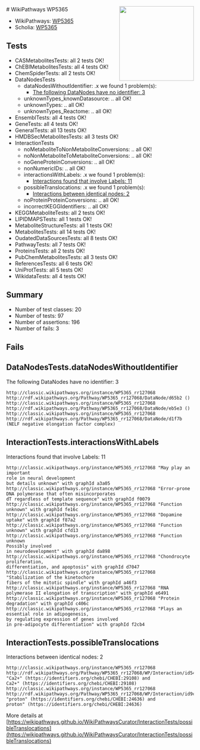 <img style="float: right; width: 200px" src="https://upload.wikimedia.org/wikipedia/commons/thumb/8/83/Wplogo_with_text_500.png/640px-Wplogo_with_text_500.png" />
# WikiPathways WP5365

* WikiPathways: [WP5365](https://wikipathways.org/pathways/WP5365)
* Scholia: [WP5365](https://scholia.toolforge.org/wikipathways/WP5365)
## Tests
* CASMetabolitesTests: all 2 tests OK!
* ChEBIMetabolitesTests: all 4 tests OK!
* ChemSpiderTests: all 2 tests OK!
* DataNodesTests
    * dataNodesWithoutIdentifier: .x we found 1 problem(s):
        * [The following DataNodes have no identifier: 3](#d2d32fa2)
    * unknownTypes_knownDatasource: .. all OK!
    * unknownTypes: .. all OK!
    * unknownTypes_Reactome: .. all OK!
* EnsemblTests: all 4 tests OK!
* GeneTests: all 4 tests OK!
* GeneralTests: all 13 tests OK!
* HMDBSecMetabolitesTests: all 3 tests OK!
* InteractionTests
    * noMetaboliteToNonMetaboliteConversions: .. all OK!
    * noNonMetaboliteToMetaboliteConversions: .. all OK!
    * noGeneProteinConversions: .. all OK!
    * nonNumericIDs: .. all OK!
    * interactionsWithLabels: .x we found 1 problem(s):
        * [Interactions found that involve Labels: 11](#fe97a8b9)
    * possibleTranslocations: .x we found 1 problem(s):
        * [Interactions between identical nodes: 2](#1c118207)
    * noProteinProteinConversions: .. all OK!
    * incorrectKEGGIdentifiers: .. all OK!
* KEGGMetaboliteTests: all 2 tests OK!
* LIPIDMAPSTests: all 1 tests OK!
* MetaboliteStructureTests: all 1 tests OK!
* MetabolitesTests: all 14 tests OK!
* OudatedDataSourcesTests: all 8 tests OK!
* PathwayTests: all 7 tests OK!
* ProteinsTests: all 2 tests OK!
* PubChemMetabolitesTests: all 3 tests OK!
* ReferencesTests: all 6 tests OK!
* UniProtTests: all 5 tests OK!
* WikidataTests: all 4 tests OK!


## Summary

* Number of test classes: 20
* Number of tests: 97
* Number of assertions: 196
* Number of fails: 3

## Fails

<a name="d2d32fa2" />

## DataNodesTests.dataNodesWithoutIdentifier

The following DataNodes have no identifier: 3
```
http://classic.wikipathways.org/instance/WP5365_rr127068 http://rdf.wikipathways.org/Pathway/WP5365_rr127068/DataNode/d65b2 ()
http://classic.wikipathways.org/instance/WP5365_rr127068 http://rdf.wikipathways.org/Pathway/WP5365_rr127068/DataNode/eb5e3 ()
http://classic.wikipathways.org/instance/WP5365_rr127068 http://rdf.wikipathways.org/Pathway/WP5365_rr127068/DataNode/d1f7b (NELF negative elongation factor complex)
```

<a name="fe97a8b9" />

## InteractionTests.interactionsWithLabels

Interactions found that involve Labels: 11
```
http://classic.wikipathways.org/instance/WP5365_rr127068 "May play an important 
role in neural development
but details unknown" with graphId a3a05
http://classic.wikipathways.org/instance/WP5365_rr127068 "Error-prone DNA polymerase that often misincorporates
dT regardless of template sequence" with graphId f0079
http://classic.wikipathways.org/instance/WP5365_rr127068 "Function unknown" with graphId fe16c
http://classic.wikipathways.org/instance/WP5365_rr127068 "Dopamine uptake" with graphId f87a2
http://classic.wikipathways.org/instance/WP5365_rr127068 "Function unknown" with graphId cfd13
http://classic.wikipathways.org/instance/WP5365_rr127068 "Function unknown
Possibly involved 
in neurodevelopment" with graphId da898
http://classic.wikipathways.org/instance/WP5365_rr127068 "Chondrocyte proliferation, 
differentiation, and apoptosis" with graphId d7047
http://classic.wikipathways.org/instance/WP5365_rr127068 "Stabilization of the kinetochore
fibers of the mitotic spindle" with graphId a46f3
http://classic.wikipathways.org/instance/WP5365_rr127068 "RNA polymerase II elongation of transcription" with graphId e6491
http://classic.wikipathways.org/instance/WP5365_rr127068 "Protein degradation" with graphId c406c
http://classic.wikipathways.org/instance/WP5365_rr127068 "Plays an essential role in adipogenesis, 
by regulating expression of genes involved
in pre-adipocyte differentiation" with graphId f2cb4
```

<a name="1c118207" />

## InteractionTests.possibleTranslocations

Interactions between identical nodes: 2
```
http://classic.wikipathways.org/instance/WP5365_rr127068 http://rdf.wikipathways.org/Pathway/WP5365_rr127068/WP/Interaction/id54eb07a9 "Ca2+" (https://identifiers.org/chebi/CHEBI:29108) and 
Ca2+" (https://identifiers.org/chebi/CHEBI:29108)
http://classic.wikipathways.org/instance/WP5365_rr127068 http://rdf.wikipathways.org/Pathway/WP5365_rr127068/WP/Interaction/id9cafefc4 "proton" (https://identifiers.org/chebi/CHEBI:24636) and 
proton" (https://identifiers.org/chebi/CHEBI:24636)
```

More details at [https://wikipathways.github.io/WikiPathwaysCurator/InteractionTests/possibleTranslocations](https://wikipathways.github.io/WikiPathwaysCurator/InteractionTests/possibleTranslocations)

